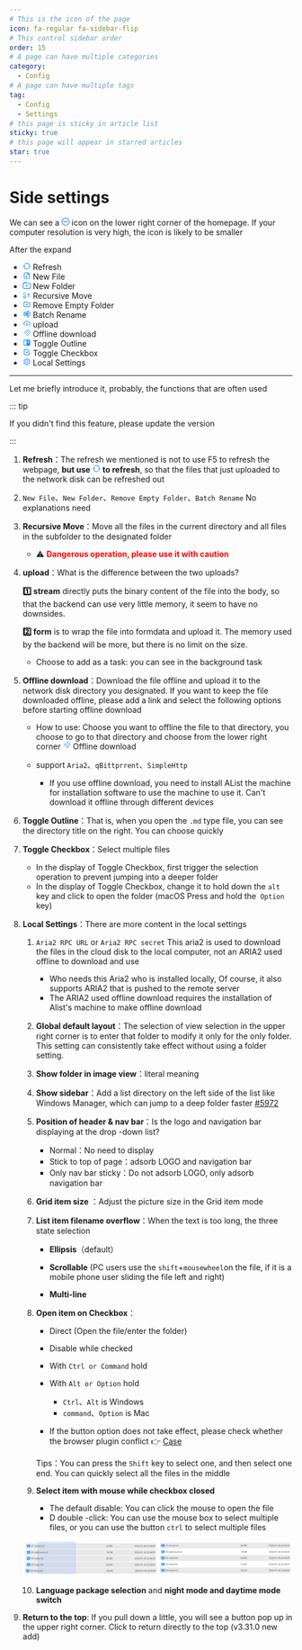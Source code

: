 ```yaml
---
# This is the icon of the page
icon: fa-regular fa-sidebar-flip
# This control sidebar order
order: 15
# A page can have multiple categories
category:
  - Config
# A page can have multiple tags
tag:
  - Config
  - Settings
# this page is sticky in article list
sticky: true
# this page will appear in starred articles
star: true
---
```


# Side settings

We can see a <span style="color: rgb(24, 144, 255);"><svg fill="none" stroke-width="0" xmlns="http://www.w3.org/2000/svg" viewBox="0 0 24 24" class="toolbar-toggle hope-icon hope-c-XNyZK hope-c-PJLV hope-c-PJLV-ifkxHPo-css" height="1em" width="1em" style="overflow: visible;"><path fill="currentColor" d="M7 14a2 2 0 100-4 2 2 0 000 4zM14 12a2 2 0 11-4 0 2 2 0 014 0zM17 14a2 2 0 100-4 2 2 0 000 4z"></path><path fill="currentColor" fill-rule="evenodd" d="M24 12c0 6.627-5.373 12-12 12S0 18.627 0 12 5.373 0 12 0s12 5.373 12 12zm-2 0c0 5.523-4.477 10-10 10S2 17.523 2 12 6.477 2 12 2s10 4.477 10 10z" clip-rule="evenodd"></path></svg></span> icon on the lower right corner of the homepage. If your computer resolution is very high, the icon is likely to be smaller

After the expand

- <span style="color: rgb(24, 144, 255);"><svg fill="currentColor" stroke-width="0" xmlns="http://www.w3.org/2000/svg" viewBox="0 0 24 24" class="hope-icon hope-c-XNyZK hope-c-PJLV hope-c-PJLV-ifkxHPo-css" tips="refresh" height="1em" width="1em" style="overflow: visible;"><path fill="none" d="M0 0h24v24H0z"></path><path d="M5.463 4.433A9.961 9.961 0 0112 2c5.523 0 10 4.477 10 10 0 2.136-.67 4.116-1.81 5.74L17 12h3A8 8 0 006.46 6.228l-.997-1.795zm13.074 15.134A9.961 9.961 0 0112 22C6.477 22 2 17.523 2 12c0-2.136.67-4.116 1.81-5.74L7 12H4a8 8 0 0013.54 5.772l.997 1.795z"></path></svg></span> Refresh 
- <span style="color: rgb(24, 144, 255);"><svg fill="none" stroke-width="0" xmlns="http://www.w3.org/2000/svg" viewBox="0 0 24 24" class="hope-icon hope-c-XNyZK hope-c-PJLV hope-c-PJLV-ifkxHPo-css" tips="new_file" height="1em" width="1em" style="overflow: visible;"><path fill="currentColor" d="M10 18v-2H8v-2h2v-2h2v2h2v2h-2v2h-2z"></path><path fill="currentColor" fill-rule="evenodd" d="M6 2a3 3 0 00-3 3v14a3 3 0 003 3h12a3 3 0 003-3V9a7 7 0 00-7-7H6zm0 2h7v5h6v10a1 1 0 01-1 1H6a1 1 0 01-1-1V5a1 1 0 011-1zm9 .1A5.009 5.009 0 0118.584 7H15V4.1z" clip-rule="evenodd"></path></svg></span> New File
- <span style="color: rgb(24, 144, 255);"><svg fill="none" stroke-width="0" xmlns="http://www.w3.org/2000/svg" viewBox="0 0 24 24" class="hope-icon hope-c-XNyZK hope-c-PJLV hope-c-PJLV-ifFHZGi-css" tips="mkdir" height="1em" width="1em" style="overflow: visible;"><path fill="currentColor" d="M11 14.5v2h2v-2h2v-2h-2v-2h-2v2H9v2h2z"></path><path fill="currentColor" fill-rule="evenodd" d="M4 1.5a2 2 0 00-2 2v1c0 .057.002.113.007.168A3.001 3.001 0 000 7.5v12a3 3 0 003 3h18a3 3 0 003-3v-12a3 3 0 00-3-3h-9.126A4.002 4.002 0 008 1.5H4zm5.732 3A2 2 0 008 3.5H4v1h5.732zM3 6.5a1 1 0 00-1 1v12a1 1 0 001 1h18a1 1 0 001-1v-12a1 1 0 00-1-1H3z" clip-rule="evenodd"></path></svg></span> New Folder
- <span style="color: rgb(24, 144, 255);"><svg fill="currentColor" stroke-width="0" xmlns="http://www.w3.org/2000/svg" viewBox="0 0 16 16" class="hope-icon hope-c-XNyZK hope-c-PJLV hope-c-PJLV-ifkxHPo-css" tips="recursive_move" height="1em" width="1em" style="overflow: visible;"><path fill="currentColor" d="M11 8v6h1V8h2.5l-3-3-3 3zM1 3h1.5v1H1V3zM3 3h1.5v1H3V3zM5 3h1v1.5H5V3zM1 6.5h1V8H1V6.5zM2.5 7H4v1H2.5V7zM4.5 7H6v1H4.5V7zM1 4.5h1V6H1V4.5zM5 5h1v1.5H5V5zM5 11v3H2v-3h3zm1-1H1v5h5v-5z"></path></svg></span> Recursive Move
- <span style="color: rgb(24, 144, 255);"><svg fill="none" stroke-width="0" xmlns="http://www.w3.org/2000/svg" stroke="currentColor" viewBox="0 0 24 24" class="hope-icon hope-c-XNyZK hope-c-PJLV hope-c-PJLV-ifkxHPo-css" tips="remove_empty_directory" height="1em" width="1em" style="overflow: visible;"><path stroke-linecap="round" stroke-linejoin="round" stroke-width="2" d="M9 13h6M3 17V7a2 2 0 012-2h6l2 2h6a2 2 0 012 2v8a2 2 0 01-2 2H5a2 2 0 01-2-2z"></path></svg></span> Remove Empty Folder
- <span style="color: rgb(24, 144, 255);"><svg fill="currentColor" stroke-width="0" xmlns="http://www.w3.org/2000/svg" viewBox="0 0 24 24" class="hope-icon hope-c-XNyZK hope-c-PJLV hope-c-PJLV-ifkxHPo-css" tips="batch_rename" height="1em" width="1em" style="overflow: visible;"><path d="M20.005 5.995h-1v2h1v8h-1v2h1c1.103 0 2-.897 2-2v-8c0-1.102-.898-2-2-2zm-14 4H15v4H6.005z"></path><path d="M17.005 17.995V4H20V2h-8v2h3.005v1.995h-11c-1.103 0-2 .897-2 2v8c0 1.103.897 2 2 2h11V20H12v2h8v-2h-2.995v-2.005zm-13-2v-8h11v8h-11z"></path></svg></span> Batch Rename
- <span style="color: rgb(24, 144, 255);"><svg fill="currentColor" stroke-width="0" xmlns="http://www.w3.org/2000/svg" viewBox="0 0 1024 1024" class="hope-icon hope-c-XNyZK hope-c-PJLV hope-c-PJLV-ifkxHPo-css" tips="upload" height="1em" width="1em" style="overflow: visible;"><path d="M518.3 459a8 8 0 00-12.6 0l-112 141.7a7.98 7.98 0 006.3 12.9h73.9V856c0 4.4 3.6 8 8 8h60c4.4 0 8-3.6 8-8V613.7H624c6.7 0 10.4-7.7 6.3-12.9L518.3 459z"></path><path d="M811.4 366.7C765.6 245.9 648.9 160 512.2 160S258.8 245.8 213 366.6C127.3 389.1 64 467.2 64 560c0 110.5 89.5 200 199.9 200H304c4.4 0 8-3.6 8-8v-60c0-4.4-3.6-8-8-8h-40.1c-33.7 0-65.4-13.4-89-37.7-23.5-24.2-36-56.8-34.9-90.6.9-26.4 9.9-51.2 26.2-72.1 16.7-21.3 40.1-36.8 66.1-43.7l37.9-9.9 13.9-36.6c8.6-22.8 20.6-44.1 35.7-63.4a245.6 245.6 0 0152.4-49.9c41.1-28.9 89.5-44.2 140-44.2s98.9 15.3 140 44.2c19.9 14 37.5 30.8 52.4 49.9 15.1 19.3 27.1 40.7 35.7 63.4l13.8 36.5 37.8 10C846.1 454.5 884 503.8 884 560c0 33.1-12.9 64.3-36.3 87.7a123.07 123.07 0 01-87.6 36.3H720c-4.4 0-8 3.6-8 8v60c0 4.4 3.6 8 8 8h40.1C870.5 760 960 670.5 960 560c0-92.7-63.1-170.7-148.6-193.3z"></path></svg></span> upload
- <span style="color: rgb(24, 144, 255);"><svg fill="currentColor" stroke-width="0" xmlns="http://www.w3.org/2000/svg" viewBox="0 0 512 512" class="hope-icon hope-c-XNyZK hope-c-PJLV hope-c-PJLV-iipViGO-css" tips="offline_download" height="1em" width="1em" style="overflow: visible;"><path fill="none" stroke="currentColor" stroke-miterlimit="10" stroke-width="32" d="M421.83 293.82A144 144 0 00218.18 90.17M353.94 225.94a48 48 0 00-67.88-67.88"></path><path stroke-linecap="round" stroke-miterlimit="10" stroke-width="32" d="M192 464v-48M90.18 421.82l33.94-33.94M48 320h48"></path><path fill="none" stroke="currentColor" stroke-linejoin="round" stroke-width="32" d="M286.06 158.06L172.92 271.19a32 32 0 01-45.25 0L105 248.57a32 32 0 010-45.26L218.18 90.17M421.83 293.82L308.69 407a32 32 0 01-45.26 0l-22.62-22.63a32 32 0 010-45.26l113.13-113.17M139.6 169.98l67.88 67.89M275.36 305.75l67.89 67.88"></path></svg></span> Offline download
- <span style="color: rgb(24, 144, 255);"><svg fill="currentColor" stroke-width="0" xmlns="http://www.w3.org/2000/svg" viewBox="0 0 24 24" class="hope-icon hope-c-XNyZK hope-c-PJLV hope-c-PJLV-ifkxHPo-css" tips="toggle_markdown_toc" height="1em" width="1em" style="overflow: visible;"><path d="M20 3H4c-1.103 0-2 .897-2 2v14c0 1.103.897 2 2 2h16c1.103 0 2-.897 2-2V5c0-1.103-.897-2-2-2zm-1 4v2h-5V7h5zm-5 4h5v2h-5v-2zM4 19V5h7v14H4z"></path></svg></span> Toggle Outline
- <span style="color: rgb(24, 144, 255);"><svg fill="none" stroke-width="2" xmlns="http://www.w3.org/2000/svg" stroke="currentColor" stroke-linecap="round" stroke-linejoin="round" viewBox="0 0 24 24" class="hope-icon hope-c-XNyZK hope-c-PJLV hope-c-PJLV-ifkxHPo-css" tips="toggle_checkbox" height="1em" width="1em" style="overflow: visible;"><path stroke="none" d="M0 0h24v24H0z"></path><path d="M9 11l3 3 8-8"></path><path d="M20 12v6a2 2 0 01-2 2H6a2 2 0 01-2-2V6a2 2 0 012-2h9"></path></svg></span> Toggle Checkbox
- <span style="color: rgb(24, 144, 255);"><svg fill="currentColor" stroke-width="0" xmlns="http://www.w3.org/2000/svg" viewBox="0 0 1024 1024" class="hope-icon hope-c-XNyZK hope-c-PJLV hope-c-PJLV-ifkxHPo-css" tips="local_settings" height="1em" width="1em" style="overflow: visible;"><path d="M924.8 625.7l-65.5-56c3.1-19 4.7-38.4 4.7-57.8s-1.6-38.8-4.7-57.8l65.5-56a32.03 32.03 0 009.3-35.2l-.9-2.6a443.74 443.74 0 00-79.7-137.9l-1.8-2.1a32.12 32.12 0 00-35.1-9.5l-81.3 28.9c-30-24.6-63.5-44-99.7-57.6l-15.7-85a32.05 32.05 0 00-25.8-25.7l-2.7-.5c-52.1-9.4-106.9-9.4-159 0l-2.7.5a32.05 32.05 0 00-25.8 25.7l-15.8 85.4a351.86 351.86 0 00-99 57.4l-81.9-29.1a32 32 0 00-35.1 9.5l-1.8 2.1a446.02 446.02 0 00-79.7 137.9l-.9 2.6c-4.5 12.5-.8 26.5 9.3 35.2l66.3 56.6c-3.1 18.8-4.6 38-4.6 57.1 0 19.2 1.5 38.4 4.6 57.1L99 625.5a32.03 32.03 0 00-9.3 35.2l.9 2.6c18.1 50.4 44.9 96.9 79.7 137.9l1.8 2.1a32.12 32.12 0 0035.1 9.5l81.9-29.1c29.8 24.5 63.1 43.9 99 57.4l15.8 85.4a32.05 32.05 0 0025.8 25.7l2.7.5a449.4 449.4 0 00159 0l2.7-.5a32.05 32.05 0 0025.8-25.7l15.7-85a350 350 0 0099.7-57.6l81.3 28.9a32 32 0 0035.1-9.5l1.8-2.1c34.8-41.1 61.6-87.5 79.7-137.9l.9-2.6c4.5-12.3.8-26.3-9.3-35zM788.3 465.9c2.5 15.1 3.8 30.6 3.8 46.1s-1.3 31-3.8 46.1l-6.6 40.1 74.7 63.9a370.03 370.03 0 01-42.6 73.6L721 702.8l-31.4 25.8c-23.9 19.6-50.5 35-79.3 45.8l-38.1 14.3-17.9 97a377.5 377.5 0 01-85 0l-17.9-97.2-37.8-14.5c-28.5-10.8-55-26.2-78.7-45.7l-31.4-25.9-93.4 33.2c-17-22.9-31.2-47.6-42.6-73.6l75.5-64.5-6.5-40c-2.4-14.9-3.7-30.3-3.7-45.5 0-15.3 1.2-30.6 3.7-45.5l6.5-40-75.5-64.5c11.3-26.1 25.6-50.7 42.6-73.6l93.4 33.2 31.4-25.9c23.7-19.5 50.2-34.9 78.7-45.7l37.9-14.3 17.9-97.2c28.1-3.2 56.8-3.2 85 0l17.9 97 38.1 14.3c28.7 10.8 55.4 26.2 79.3 45.8l31.4 25.8 92.8-32.9c17 22.9 31.2 47.6 42.6 73.6L781.8 426l6.5 39.9zM512 326c-97.2 0-176 78.8-176 176s78.8 176 176 176 176-78.8 176-176-78.8-176-176-176zm79.2 255.2A111.6 111.6 0 01512 614c-29.9 0-58-11.7-79.2-32.8A111.6 111.6 0 01400 502c0-29.9 11.7-58 32.8-79.2C454 401.6 482.1 390 512 390c29.9 0 58 11.6 79.2 32.8A111.6 111.6 0 01624 502c0 29.9-11.7 58-32.8 79.2z"></path></svg></span> Local Settings



-----

Let me briefly introduce it, probably, the functions that are often used

::: tip

If you didn't find this feature, please update the version

:::

1. **Refresh**：The refresh we mentioned is not to use F5 to refresh the webpage,  **but use** <span style="color: rgb(24, 144, 255);"><svg fill="currentColor" stroke-width="0" xmlns="http://www.w3.org/2000/svg" viewBox="0 0 24 24" class="hope-icon hope-c-XNyZK hope-c-PJLV hope-c-PJLV-ifkxHPo-css" tips="refresh" height="1em" width="1em" style="overflow: visible;"><path fill="none" d="M0 0h24v24H0z"></path><path d="M5.463 4.433A9.961 9.961 0 0112 2c5.523 0 10 4.477 10 10 0 2.136-.67 4.116-1.81 5.74L17 12h3A8 8 0 006.46 6.228l-.997-1.795zm13.074 15.134A9.961 9.961 0 0112 22C6.477 22 2 17.523 2 12c0-2.136.67-4.116 1.81-5.74L7 12H4a8 8 0 0013.54 5.772l.997 1.795z"></path></svg></span> **to refresh**, so that the files that just uploaded to the network disk can be refreshed out

   

2. `New File`、`New Folder`、`Remove Empty Folder`、`Batch Rename` No explanations need

   

3. **Recursive Move**：Move all the files in the current directory and all files in the subfolder to the designated folder

   - :warning: <b style="color:red;">Dangerous operation, please use it with caution</b>

   

4. **upload**：What is the difference between the two uploads?

   **1️⃣ stream** directly puts the binary content of the file into the body, so that the backend can use very little memory, it seem to have no downsides.

   **2️⃣ form** is to wrap the file into formdata and upload it. The memory used by the backend will be more, but there is no limit on the size.

   - Choose to add as a task: you can see in the background task

   

5. **Offline download**：Download the file offline and upload it to the network disk directory you designated. If you want to keep the file downloaded offline, please add a link and select the following options before starting offline download

   - How to use: Choose you want to offline the file to that directory, you choose to go to that directory and choose from the lower right corner <span style="color: rgb(24, 144, 255);"><svg fill="currentColor" stroke-width="0" xmlns="http://www.w3.org/2000/svg" viewBox="0 0 512 512" class="hope-icon hope-c-XNyZK hope-c-PJLV hope-c-PJLV-iipViGO-css" tips="offline_download" height="1em" width="1em" style="overflow: visible;"><path fill="none" stroke="currentColor" stroke-miterlimit="10" stroke-width="32" d="M421.83 293.82A144 144 0 00218.18 90.17M353.94 225.94a48 48 0 00-67.88-67.88"></path><path stroke-linecap="round" stroke-miterlimit="10" stroke-width="32" d="M192 464v-48M90.18 421.82l33.94-33.94M48 320h48"></path><path fill="none" stroke="currentColor" stroke-linejoin="round" stroke-width="32" d="M286.06 158.06L172.92 271.19a32 32 0 01-45.25 0L105 248.57a32 32 0 010-45.26L218.18 90.17M421.83 293.82L308.69 407a32 32 0 01-45.26 0l-22.62-22.63a32 32 0 010-45.26l113.13-113.17M139.6 169.98l67.88 67.89M275.36 305.75l67.89 67.88"></path></svg></span> Offline download

   - support `Aria2`、`qBittprrent`、`SimpleHttp`
     - If you use offline download, you need to install AList the machine for installation software to use the machine to use it. Can't download it offline through different devices



6. **Toggle Outline**：That is, when you open the `.md` type file, you can see the directory title on the right. You can choose quickly



7. **Toggle Checkbox**：Select multiple files
   - In the display of Toggle Checkbox, first trigger the selection operation to prevent jumping into a deeper folder
   - In the display of Toggle Checkbox, change it to hold down the `alt` key and click to open the folder (macOS Press and hold the` Option` key)



8. **Local Settings**：There are more content in the local settings

   1. `Aria2 RPC URL` or `Aria2 RPC secret` This aria2 is used to download the files in the cloud disk to the local computer, not an ARIA2 used offline to download and use
      - Who needs this Aria2 who is installed locally, Of course, it also supports ARIA2 that is pushed to the remote server
      - The ARIA2 used offline download requires the installation of Alist's machine to make offline download

   

   2. **Global default layout**：The selection of view selection in the upper right corner is to enter that folder to modify it only for the only folder. This setting can consistently take effect without using a folder setting.

   

   3. **Show folder in image view**：literal meaning

   

   4. **Show sidebar**：Add a list directory on the left side of the list like Windows Manager, which can jump to a deep folder faster [#5972](https://github.com/AlliotTech/openalist/issues/5972)

      

   5. **Position of header & nav bar**：Is the logo and navigation bar displaying at the drop -down list?

      - Normal：No need to display
      - Stick to top of page：adsorb LOGO and navigation bar
      - Only nav bar sticky：Do not adsorb LOGO, only adsorb navigation bar

      

   6. **Grid item size** ：Adjust the picture size in the Grid item mode

   

   7. **List item filename overflow**：When the text is too long, the three state selection

      - **Ellipsis**（default）

      - **Scrollable** (PC users use the `shift`+` mousewheel `on the file, if it is a mobile phone user sliding the file left and right)

      - **Multi-line**

   

   8. **Open item on Checkbox**：

      - Direct (Open the file/enter the folder)

      - Disable while checked

      - With `Ctrl or Command` hold

      - With `Alt or Option` hold
        - `Ctrl`、`Alt` is Windows
        - `command`、`Option` is Mac
      - If the button option does not take effect, please check whether the browser plugin conflict :point_right: [Case](https://github.com/AlliotTech/openalist-web/pull/154#issuecomment-1972681627)

      <i class="fa-solid fa-lightbulb fa-bounce" style="color: green;"></i> Tips：You can press the `Shift` key to select one, and then select one end. You can quickly select all the files in the middle

   9. **Select item with mouse while checkbox closed**
      - The default disable: You can click the mouse to open the file
      - D double -click: You can use the mouse box to select multiple files, or you can use the button `ctrl` to select multiple files

   ![](/img/config/side/side_10.png)

   10. **Language package selection** and **night mode and daytime mode switch**

   

9. **Return to the top**: If you pull down a little, you will see a button pop up in the upper right corner. Click to return directly to the top (v3.31.0 new add)
